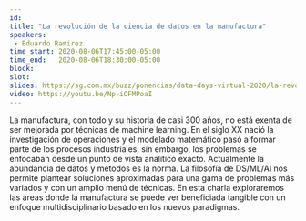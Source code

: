 ```yaml
---
id: 
title: "La revolución de la ciencia de datos en la manufactura"
speakers:
 - Eduardo Ramirez
time_start: 2020-08-06T17:45:00-05:00
time_end:   2020-08-06T18:30:00-05:00
block: 
slot: 
slides: https://sg.com.mx/buzz/ponencias/data-days-virtual-2020/la-revolucion-de-la-ciencia-de-datos-en-la-manufactura
video: https://youtu.be/Np-iOFMPoaI
---
```


La manufactura, con todo y su historia de casi 300 años, no está exenta de ser mejorada por técnicas de machine learning. En el siglo XX nació la investigación de operaciones y el modelado matemático pasó a formar parte de los procesos industriales, sin embargo, los problemas se enfocaban desde un punto de vista analítico exacto. Actualmente la abundancia de datos y métodos es la norma. La filosofía de DS/ML/AI nos permite plantear soluciones aproximadas para una gama de problemas más variados y con un amplio menú de técnicas. En esta charla exploraremos las áreas donde la manufactura se puede ver beneficiada tangible con un enfoque multidisciplinario basado en los nuevos paradigmas.